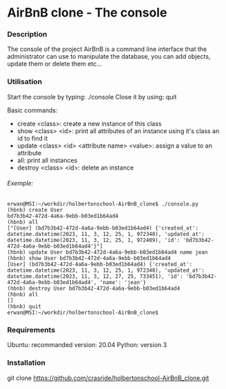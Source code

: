 # AirBnB clone - The console

### Description
The console of the project AirBnB is a command line interface that the administrator can use to manipulate the database, you can add objects, update them or delete them etc...

### Utilisation
Start the console by typing: ./console
Close it by using: quit

Basic commands:
- create \<class>: create a new instance of this class
- show \<class> \<id>: print all attributes of an instance using it's class an id to find it
- update \<class> \<id> \<attribute name> \<value>: assign a value to an attribute
- all: print all instances
- destroy \<class> \<id>: delete an instance


###### Exemple:
	erwan@MSI:~/workdir/holbertonschool-AirBnB_clone$ ./console.py
	(hbnb) create User
	bd7b3b42-472d-4a6a-9ebb-b03ed1b64ad4
	(hbnb) all
	["[User] (bd7b3b42-472d-4a6a-9ebb-b03ed1b64ad4) {'created_at': datetime.datetime(2023, 11, 3, 12, 25, 1, 972348), 'updated_at': datetime.datetime(2023, 11, 3, 12, 25, 1, 972409), 'id': 'bd7b3b42-472d-4a6a-9ebb-b03ed1b64ad4'}"]
	(hbnb) update User bd7b3b42-472d-4a6a-9ebb-b03ed1b64ad4 name jean
	(hbnb) show User bd7b3b42-472d-4a6a-9ebb-b03ed1b64ad4
	[User] (bd7b3b42-472d-4a6a-9ebb-b03ed1b64ad4) {'created_at': datetime.datetime(2023, 11, 3, 12, 25, 1, 972348), 'updated_at': datetime.datetime(2023, 11, 3, 12, 27, 25, 733451), 'id': 'bd7b3b42-472d-4a6a-9ebb-b03ed1b64ad4', 'name': 'jean'}
	(hbnb) destroy User bd7b3b42-472d-4a6a-9ebb-b03ed1b64ad4
	(hbnb) all
	[]
	(hbnb) quit
	erwan@MSI:~/workdir/holbertonschool-AirBnB_clone$

### Requirements
Ubuntu: recommanded version: 20.04
Python: version 3

### Installation
git clone https://github.com/crasride/holbertonschool-AirBnB_clone.git


